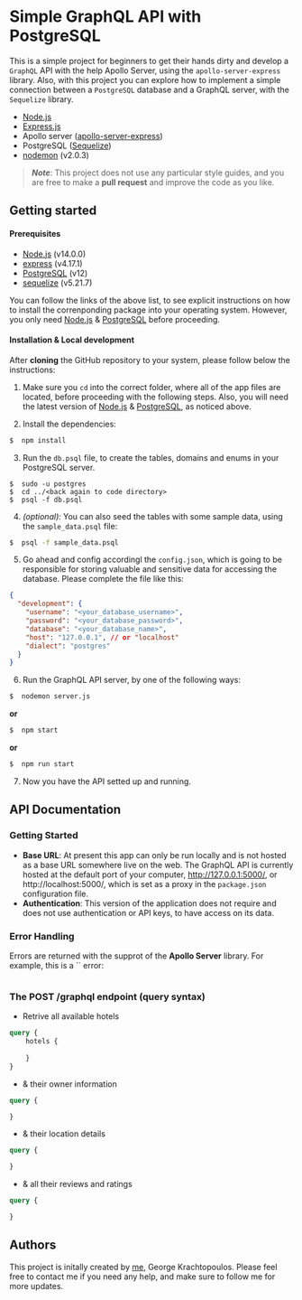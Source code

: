 # Simple GraphQL API with PostgreSQL

This is a simple project for beginners to get their hands dirty and develop a `GraphQL` API with the help Apollo Server, using the `apollo-server-express` library. Also, with this project you can explore how to implement a simple connection between a `PostgreSQL` database and a GraphQL server, with the `Sequelize` library.

* [Node.js](https://nodejs.org/en/)
* [Express.js](https://expressjs.com/)
* Apollo server ([apollo-server-express](https://github.com/apollographql/apollo-server/tree/master/packages/apollo-server-express))
* PostgreSQL ([Sequelize](https://github.com/sequelize/sequelize))
* [nodemon](https://www.npmjs.com/package/nodemon) (v2.0.3)


> **_Note_**: This project does not use any particular style guides, and you are free to make a **pull request** and improve the code as you like.

## Getting started

#### Prerequisites

* [Node.js](https://nodejs.org/en/) (v14.0.0)
* [express](https://www.npmjs.com/package/express) (v4.17.1)
* [PostgreSQL](https://www.postgresql.org/) (v12)
* [sequelize](https://www.npmjs.com/package/sequelize) (v5.21.7)

You can follow the links of the above list, to see explicit instructions on how to install the correnponding package into your operating system. However, you only need [Node.js](https://nodejs.org/en/) & [PostgreSQL](https://www.postgresql.org/) before proceeding.

#### Installation & Local development

After **cloning** the GitHub repository to your system, please follow below the instructions:

1. Make sure you `cd` into the correct folder, where all of the app files are located, before proceeding with the following steps. Also, you will need the latest version of [Node.js](https://nodejs.org/en/) & [PostgreSQL](https://www.postgresql.org/), as noticed above.

2. Install the dependencies:
```bash
$  npm install
```

3. Run the `db.psql` file, to create the tables, domains and enums in your PostgreSQL server.
```
$  sudo -u postgres
$  cd ../<back again to code directory>
$  psql -f db.psql
```
4. _(optional):_ You can also seed the tables with some sample data, using the `sample_data.psql` file:
```bash
$  psql -f sample_data.psql
```

5. Go ahead and config accordingl the `config.json`, which is going to be responsible for storing valuable and sensitive data for accessing the database. Please complete the file like this:
```json
{
  "development": {
    "username": "<your_database_username>",
    "password": "<your_database_password>",
    "database": "<your_database_name>",
    "host": "127.0.0.1", // or "localhost"
    "dialect": "postgres"
  }
}
```
6. Run the GraphQL API server, by one of the following ways:
```bash
$  nodemon server.js
```
**or**
```bash
$  npm start
```
**or**
```bash
$  npm run start
```

7. Now you have the API setted up and running.

## API Documentation

### Getting Started

* **Base URL**: At present this app can only be run locally and is not hosted as a base URL somewhere live on the web. The GraphQL API is currently hosted at the default port of your computer, http://127.0.0.1:5000/, or http://localhost:5000/, which is set as a proxy in the `package.json` configuration file.
* **Authentication**: This version of the application does not require and does not use authentication or API keys, to have access on its data.

### Error Handling

Errors are returned with the supprot of the **Apollo Server** library. For example, this is a `` error:

```graphql

```

### The **POST /graphql** endpoint (query syntax)

- Retrive all available hotels
```graphql
query {
    hotels {
        
    }
}
```

- & their owner information
```graphql
query {

}
```

- & their location details
```graphql
query {

}
```

- & all their reviews and ratings
```graphql
query {

}
```

## Authors

This project is initally created by [me](https://github.com/georgekrax), George Krachtopoulos. Please feel free to contact me if you need any help, and make sure to follow me for more updates.